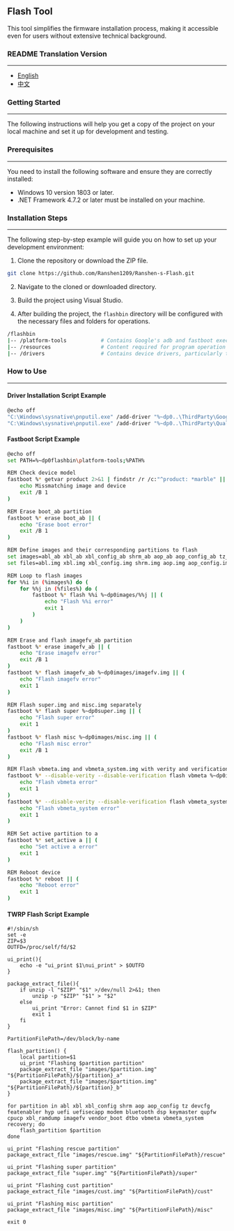 ## Flash Tool

This tool simplifies the firmware installation process, making it accessible even for users without extensive technical background.

### README Translation Version

---

- [English](README.md)
- [中文](README.zh.md)

### Getting Started

---

The following instructions will help you get a copy of the project on your local machine and set it up for development and testing.

### Prerequisites

---

You need to install the following software and ensure they are correctly installed:

- Windows 10 version 1803 or later.
- .NET Framework 4.7.2 or later must be installed on your machine.

### Installation Steps

---

The following step-by-step example will guide you on how to set up your development environment:

1. Clone the repository or download the ZIP file.

```bash
git clone https://github.com/Ranshen1209/Ranshen-s-Flash.git
```

2. Navigate to the cloned or downloaded directory.

3. Build the project using Visual Studio.

4. After building the project, the `flashbin` directory will be configured with the necessary files and folders for operations.

```bash
/flashbin
|-- /platform-tools           # Contains Google's adb and fastboot executables
|-- /resources                # Content required for program operation
|-- /drivers                  # Contains device drivers, particularly those from Xiaomi
```

### How to Use

---

#### Driver Installation Script Example

```bash
@echo off
"C:\Windows\sysnative\pnputil.exe" /add-driver "%~dp0..\ThirdParty\Google\Driver\android_winusb.inf" /install
"C:\Windows\sysnative\pnputil.exe" /add-driver "%~dp0..\ThirdParty\Qualcomm\Driver\qcser.inf" /install
```

#### Fastboot Script Example

```bash
@echo off
set PATH=%~dp0flashbin\platform-tools;%PATH%

REM Check device model
fastboot %* getvar product 2>&1 | findstr /r /c:"^product: *marble" || (
    echo Missmatching image and device
    exit /B 1
)

REM Erase boot_ab partition
fastboot %* erase boot_ab || (
    echo "Erase boot error"
    exit /B 1
)

REM Define images and their corresponding partitions to flash
set images=abl_ab xbl_ab xbl_config_ab shrm_ab aop_ab aop_config_ab tz_ab devcfg_ab featenabler_ab hyp_ab uefi_ab uefisecapp_ab modem_ab bluetooth_ab dsp_ab keymaster_ab qupfw_ab cpucp_ab rescue xbl_ramdump_ab imagefv_ab vendor_boot_ab dtbo_ab vbmeta_ab vbmeta_system_ab cust recovery_ab boot_ab
set files=abl.img xbl.img xbl_config.img shrm.img aop.img aop_config.img tz.img devcfg.img featenabler.img hyp.img uefi.img uefisecapp.img modem.img bluetooth.img dsp.img keymaster.img qupfw.img cpucp.img rescue.img xbl_ramdump.img imagefv.img vendor_boot.img dtbo.img vbmeta.img vbmeta_system.img cust.img recovery.img boot.img

REM Loop to flash images
for %%i in (%images%) do (
    for %%j in (%files%) do (
        fastboot %* flash %%i %~dp0images/%%j || (
            echo "Flash %%i error"
            exit 1
        )
    )
)

REM Erase and flash imagefv_ab partition
fastboot %* erase imagefv_ab || (
    echo "Erase imagefv error"
    exit /B 1
)
fastboot %* flash imagefv_ab %~dp0images/imagefv.img || (
    echo "Flash imagefv error"
    exit 1
)

REM Flash super.img and misc.img separately
fastboot %* flash super %~dp0super.img || (
    echo "Flash super error"
    exit 1
)
fastboot %* flash misc %~dp0images/misc.img || (
    echo "Flash misc error"
    exit /B 1
)

REM Flash vbmeta.img and vbmeta_system.img with verity and verification disabled
fastboot %* --disable-verity --disable-verification flash vbmeta %~dp0images/vbmeta.img || (
    echo "Flash vbmeta error"
    exit 1
)
fastboot %* --disable-verity --disable-verification flash vbmeta_system %~dp0images/vbmeta_system.img || (
    echo "Flash vbmeta_system error"
    exit 1
)

REM Set active partition to a
fastboot %* set_active a || (
    echo "Set active a error"
    exit 1
)

REM Reboot device
fastboot %* reboot || (
    echo "Reboot error"
    exit 1
)
```

#### TWRP Flash Script Example

```shell
#!/sbin/sh
set -e
ZIP=$3
OUTFD=/proc/self/fd/$2

ui_print(){
    echo -e "ui_print $1\nui_print" > $OUTFD
}

package_extract_file(){
    if unzip -l "$ZIP" "$1" >/dev/null 2>&1; then
        unzip -p "$ZIP" "$1" > "$2"
    else
        ui_print "Error: Cannot find $1 in $ZIP"
        exit 1
    fi
}

PartitionFilePath=/dev/block/by-name

flash_partition() {
    local partition=$1
    ui_print "Flashing $partition partition"
    package_extract_file "images/$partition.img" "${PartitionFilePath}/${partition}_a"
    package_extract_file "images/$partition.img" "${PartitionFilePath}/${partition}_b"
}

for partition in abl xbl xbl_config shrm aop aop_config tz devcfg featenabler hyp uefi uefisecapp modem bluetooth dsp keymaster qupfw cpucp xbl_ramdump imagefv vendor_boot dtbo vbmeta vbmeta_system recovery; do
    flash_partition $partition
done

ui_print "Flashing rescue partition"
package_extract_file "images/rescue.img" "${PartitionFilePath}/rescue"

ui_print "Flashing super partition"
package_extract_file "super.img" "${PartitionFilePath}/super"

ui_print "Flashing cust partition"
package_extract_file "images/cust.img" "${PartitionFilePath}/cust"

ui_print "Flashing misc partition"
package_extract_file "images/misc.img" "${PartitionFilePath}/misc"

exit 0
```